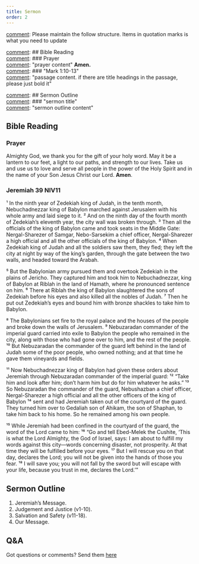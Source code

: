 ```yaml
---
title: Sermon 
order: 2
---
```


[comment]: Please maintain the follow structure. Items in quotation marks is what you need to update

[comment]: ## Bible Reading  
[comment]: ### Prayer  
[comment]: "prayer content"  **Amen.**  
[comment]:  ### "Mark 1:10-13"  
[comment]: "passage content. if there are title headings in the passage, please just bold it"  

[comment]: ## Sermon Outline  
[comment]: ### "sermon title"  
[comment]: "sermon outline content"  

[comment]: ------------------------------------------------------------------------------------

## Bible Reading

### Prayer
Almighty God, we thank you for the gift of your holy word. May it be a lantern to our feet, a light to our paths, and strength to our lives. Take us and use us to love and serve all people in the power of the Holy Spirit and in the name of your Son Jesus Christ our Lord. **Amen**.


### Jeremiah 39 NIV11

¹ In the ninth year of Zedekiah king of Judah, in the tenth month, Nebuchadnezzar king of Babylon marched against Jerusalem with his whole army and laid siege to it. ² And on the ninth day of the fourth month of Zedekiah’s eleventh year, the city wall was broken through. ³ Then all the officials of the king of Babylon came and took seats in the Middle Gate: Nergal-Sharezer of Samgar, Nebo-Sarsekim a chief officer, Nergal-Sharezer a high official and all the other officials of the king of Babylon. ⁴ When Zedekiah king of Judah and all the soldiers saw them, they fled; they left the city at night by way of the king’s garden, through the gate between the two walls, and headed toward the Arabah. 

⁵ But the Babylonian army pursued them and overtook Zedekiah in the plains of Jericho. They captured him and took him to Nebuchadnezzar, king of Babylon at Riblah in the land of Hamath, where he pronounced sentence on him. ⁶ There at Riblah the king of Babylon slaughtered the sons of Zedekiah before his eyes and also killed all the nobles of Judah. ⁷ Then he put out Zedekiah’s eyes and bound him with bronze shackles to take him to Babylon.

⁸ The Babylonians set fire to the royal palace and the houses of the people and broke down the walls of Jerusalem. ⁹ Nebuzaradan commander of the imperial guard carried into exile to Babylon the people who remained in the city, along with those who had gone over to him, and the rest of the people. ¹⁰ But Nebuzaradan the commander of the guard left behind in the land of Judah some of the poor people, who owned nothing; and at that time he gave them vineyards and fields.

¹¹ Now Nebuchadnezzar king of Babylon had given these orders about Jeremiah through Nebuzaradan commander of the imperial guard: ¹² “Take him and look after him; don’t harm him but do for him whatever he asks.” ¹³ So Nebuzaradan the commander of the guard, Nebushazban a chief officer, Nergal-Sharezer a high official and all the other officers of the king of Babylon ¹⁴ sent and had Jeremiah taken out of the courtyard of the guard. They turned him over to Gedaliah son of Ahikam, the son of Shaphan, to take him back to his home. So he remained among his own people.

¹⁵ While Jeremiah had been confined in the courtyard of the guard, the word of the Lord came to him: ¹⁶ “Go and tell Ebed-Melek the Cushite, ‘This is what the Lord Almighty, the God of Israel, says: I am about to fulfill my words against this city—words concerning disaster, not prosperity. At that time they will be fulfilled before your eyes. ¹⁷ But I will rescue you on that day, declares the Lord; you will not be given into the hands of those you fear. ¹⁸ I will save you; you will not fall by the sword but will escape with your life, because you trust in me, declares the Lord.’”



## Sermon Outline
1.	Jeremiah’s Message. 
2.	Judgement and Justice (v1-10). 
3.	Salvation and Safety (v11-18). 
4.	Our Message.

## Q&A
Got questions or comments? Send them [here](https://tinyurl.com/SGHACQuestionsAnswers)
